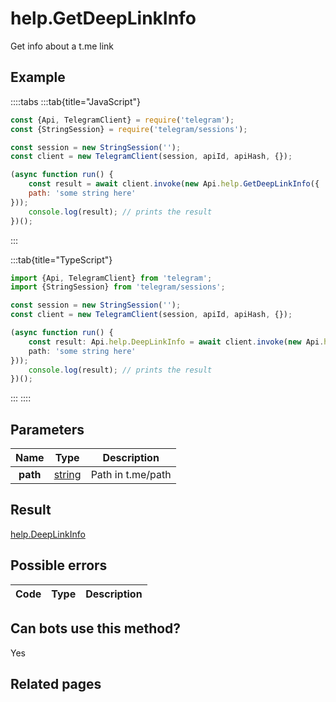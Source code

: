 # help.GetDeepLinkInfo

Get info about a t.me link



## Example

::::tabs
:::tab{title="JavaScript"}
```js
const {Api, TelegramClient} = require('telegram');
const {StringSession} = require('telegram/sessions');

const session = new StringSession('');
const client = new TelegramClient(session, apiId, apiHash, {});

(async function run() {
    const result = await client.invoke(new Api.help.GetDeepLinkInfo({
    path: 'some string here'
}));
    console.log(result); // prints the result
})();
```
:::

:::tab{title="TypeScript"}
```ts
import {Api, TelegramClient} from 'telegram';
import {StringSession} from 'telegram/sessions';

const session = new StringSession('');
const client = new TelegramClient(session, apiId, apiHash, {});

(async function run() {
    const result: Api.help.DeepLinkInfo = await client.invoke(new Api.help.GetDeepLinkInfo({
    path: 'some string here'
}));
    console.log(result); // prints the result
})();
```
:::
::::



## Parameters

| Name | Type | Description |
| :--: | ---- | ----------- |
| **path** | [string](https://core.telegram.org/type/string) | Path in t.me/path 


## Result

[help.DeepLinkInfo](https://core.telegram.org/type/help.DeepLinkInfo)



## Possible errors

| Code | Type | Description |
| :--: | ---- | ----------- |


## Can bots use this method?

Yes

## Related pages


